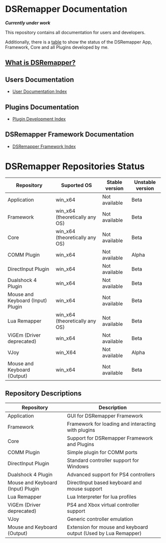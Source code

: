 # DSRemapper Documentation

_**Currently under work**_

This repository contains all documentation for users and developers.

Additionally, there is a [table](#dsremapper-status) to show the status of the DSRemapper App, Framework, Core and all Plugins developed by me.

## [What is DSRemapper?](./What-is-DSR.md)

## Users Documentation
- [User Documentation Index](./Users/index.md)

## Plugins Documentation
- [Plugin Development Index](./Plugins/index.md)

## DSRemapper Framework Documentation
- [DSRemapper Framework Index](./Framework/index.md)


# DSRemapper Repositories Status

| Repository                        | Suported OS                    | Stable version | Unstable version |
| --------------------------------- | ------------------------------ | -------------- | ---------------- |
| Application                       | win_x64                        | Not available  | Beta             |
| Framework                         | win_x64 (theoretically any OS) | Not available  | Beta             |
| Core                              | win_x64 (theoretically any OS) | Not available  | Beta             |
| COMM Plugin                       | win_x64                        | Not available  | Alpha            |
| DirectInput Plugin                | win_x64                        | Not available  | Beta             |
| Dualshock 4 Plugin                | win_x64                        | Not available  | Beta             |
| Mouse and Keyboard (Input) Plugin | win_x64                        | Not available  | Beta             |
| Lua Remapper                      | win_x64 (theoretically any OS) | Not available  | Beta             |
| ViGEm (Driver deprecated)         | win_x64                        | Not available  | Beta             |
| VJoy                              | win_X64                        | Not available  | Alpha            |
| Mouse and Keyboard (Output)       | win_x64                        | Not available  | Beta             |


## Repository Descriptions

| Repository                        | Description                                                    |
| --------------------------------- | -------------------------------------------------------------- |
| Application                       | GUI for DSRemapper Framework                                   |
| Framework                         | Framework for loading and interacting with plugins             |
| Core                              | Support for DSRemapper Framework and Plugins                   |
| COMM Plugin                       | Simple plugin for COMM ports                                   |
| DirectInput Plugin                | Standard controller support for Windows                        |
| Dualshock 4 Plugin                | Advanced support for PS4 controllers                           |
| Mouse and Keyboard (Input) Plugin | DirectInput based keyboard and mouse support                   |
| Lua Remapper                      | Lua Interpreter for lua profiles                               |
| ViGEm (Driver deprecated)         | PS4 and Xbox virtual controller support                        |
| VJoy                              | Generic controller emulation                                   |
| Mouse and Keyboard (Output)       | Extension for mouse and keyboard output (Used by Lua Remapper) |
